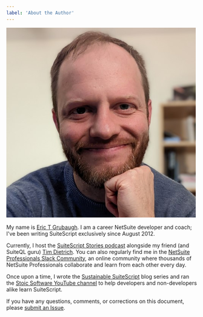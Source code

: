 ```yaml
---
label: 'About the Author'
---
```


![Eric T Grubaugh](/assets/img/self-portrait.jpg)

My name is [Eric T Grubaugh](https://www.linkedin.com/in/erictgrubaugh/). I am a career NetSuite developer and 
coach; I've been writing SuiteScript exclusively since August 2012.

Currently, I host the [SuiteScript Stories podcast](https://hub.salto.io/collections/webinars) alongside my
friend (and SuiteQL guru) [Tim Dietrich](https://timdietrich.me/). You can also regularly find me in the
[NetSuite Professionals Slack Community](https://netsuiteprofessionals.com/slack/),
an online community where thousands of NetSuite Professionals collaborate and learn from each other every day.

Once upon a time, I wrote the [Sustainable SuiteScript](https://stoic.software/) blog series and ran the
[Stoic Software YouTube channel](https://youtube.com/@StoicSoftware) to help developers and non-developers alike learn 
SuiteScript.

If you have any questions, comments, or corrections on this document, please
[submit an Issue](https://github.com/stoicsoftware/stoicsoftware.github.io/issues).
